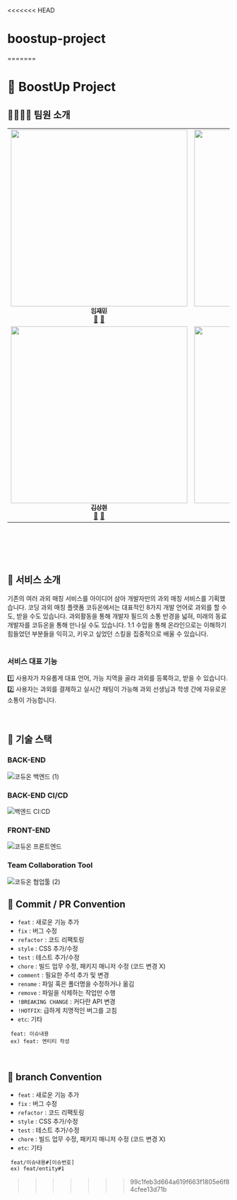 <<<<<<< HEAD
# boostup-project
=======
# 🚀 BoostUp Project
## 👨‍👩‍👧‍👦 팀원 소개

<!-- ALL-CONTRIBUTORS-LIST:START - Do not remove or modify this section -->
<!-- prettier-ignore-start -->
<!-- markdownlint-disable -->
<table>
  <tbody>
    <tr>
      <td align="center"><a href="https://github.com/LimJaeminZ"><img src="https://user-images.githubusercontent.com/96826217/207522331-6c49b2ed-c7a9-45df-9e9d-c2442f5307de.jpg" width="400px;" alt=""/><br /><sub><b>임재민</b></sub></a><br /><a href="https://github.com/boostup-project/boostup-project/commits?author=LimJaeminZ" title="Documentation">📖</a> <a href="https://github.com/boostup-project/boostup-project/pulls?q=is%3Apr+author%3ALimJaeminZ" title="Pull Requests">🏡</a></td>           
      <td align="center"><a href="https://github.com/Quartz614"><img src="https://user-images.githubusercontent.com/96826217/207523159-7ac7ebf8-1e77-4f11-b1f4-b25f8a53125f.jpeg" width="400px;" alt=""/><br /><sub><b>주석영</b></sub></a><br /><a href="https://github.com/boostup-project/boostup-project/commits?author=Quartz614" title="Documentation">📖</a> <a href="https://github.com/boostup-project/boostup-project/pulls?q=is%3Apr+author%3AQuartz614" title="Pull Requests">🏡</a></td>           
      <td align="center"><a href="https://github.com/Mozzi327"><img src="https://user-images.githubusercontent.com/96826217/207523663-38ca521d-cb3e-4510-a010-6eb411d5d557.png" width="400px;" alt=""/><br /><sub><b>조경민</b></sub></a><br /><a href="https://github.com/boostup-project/boostup-project/commits?author=Mozzi327" title="Documentation">📖</a> <a href="https://github.com/boostup-project/boostup-project/pulls?q=is%3Apr+author%3AMozzi327" title="Pull Requests">🏡</a></td>          
      <td align="center"><a href="https://github.com/LeeGoh"><img src="https://user-images.githubusercontent.com/96826217/207792292-34598bae-eaa1-49b9-93c6-6d45aaf94c60.jpg" width="400px;" alt=""/><br /><sub><b>
이규리</b></sub></a><br /><a href="https://github.com/boostup-project/boostup-project/commits?author=LeeGoh" title="Documentation">📖</a> <a href="https://github.com/boostup-project/boostup-project/pulls?q=is%3Apr+author%3ALeeGoh" title="Pull Requests">🏡</a></td>
    </tr>  
    <tr>
      <td align="center"><a href="https://github.com/headring"><img src="https://user-images.githubusercontent.com/96826217/207904534-1b51be90-97d4-42b6-af66-c06c06c4aad7.jpg" width="400px;" alt=""/><br /><sub><b>김상현</b></sub></a><br /><a href="https://github.com/boostup-project/boostup-project/commits?author=headring" title="Documentation">📖</a> <a href="https://github.com/boostup-project/boostup-project/pulls?q=is%3Apr+author%3Aheadring" title="Pull Requests">🏡</a></td>      
      <td align="center"><a href="https://github.com/skynotlimit"><img src="https://user-images.githubusercontent.com/96826217/208035141-339ad699-3832-43be-b271-4ce62c1d18e9.jpg" width="400px;" alt=""/><br /><sub><b>
정하늘</b></sub></a><br /><a href="https://github.com/boostup-project/boostup-project/commits?author=skynotlimit" title="Documentation">📖</a> <a href="https://github.com/boostup-project/boostup-project/pulls?q=is%3Apr+author%3Askynotlimit" title="Pull Requests">🏡</a></td>
      <td align="center"><a href="https://github.com/hun0613"><img src="https://user-images.githubusercontent.com/96826217/208045253-b965dd66-1409-4886-b92a-28de96ca7a0c.png" width="400px;" alt=""/><br /><sub><b>박성훈</b></sub></a><br /><a href="https://github.com/boostup-project/boostup-project/commits?author=hun0613" title="Documentation">📖</a> <a href="https://github.com/boostup-project/boostup-project/pulls?q=is%3Apr+author%3Ahun0613" title="Pull Requests">🏡</a></td>
    </tr>
  </tbody>
</table>

<!-- markdownlint-restore -->
<!-- prettier-ignore-end -->

<!-- ALL-CONTRIBUTORS-LIST:END -->

<br><br><br><br>
## 📍 서비스 소개

기존의 여러 과외 매칭 서비스를 아이디어 삼아 개발자만의 과외 매칭 서비스를 기획했습니다. 코딩 과외 매칭 플랫폼 코듀온에서는 대표적인 8가지 개발 언어로 과외를 할 수도, 받을 수도 있습니다. 과외활동을 통해 개발자 필드의 소통 반경을 넓혀, 미래의 동료 개발자를 코듀온을 통해 만나실 수도 있습니다. 1:1 수업을 통해 온라인으로는 이해하기 힘들었던 부분들을 익히고, 키우고 싶었던 스킬을 집중적으로 배울 수 있습니다.
<br><br>
### 서비스 대표 기능

1️⃣ 사용자가 자유롭게 대표 언어, 가능 지역을 골라 과외를 등록하고, 받을 수 있습니다. <br>
2️⃣ 사용자는 과외를 결제하고 실시간 채팅이 가능해 과외 선생님과 학생 간에 자유로운 소통이 가능합니다. <br>
<br><br>
## 📌 기술 스택
### BACK-END <br>
![코듀온 백엔드 (1)](https://user-images.githubusercontent.com/96826217/219315687-b8575709-11ec-4dd4-bb8c-68cc4e161eba.png)
### BACK-END CI/CD <br>
![백엔드 CI:CD](https://user-images.githubusercontent.com/80810465/219651469-e7bb8b56-7e1f-4b7a-a6a6-6055ee4f4e44.png)
### FRONT-END <br>
![코듀온 프론트엔드](https://user-images.githubusercontent.com/96826217/219315814-f1f2410d-50ce-4aae-a455-9323c3468147.png)
### Team Collaboration Tool <br>
![코듀온 협업툴 (2)](https://user-images.githubusercontent.com/96826217/219316024-20a77840-ad5f-40db-8558-4bb41cc4d4b7.png)

## 💫 Commit / PR Convention
- `feat` : 새로운 기능 추가
- `fix` : 버그 수정
- `refactor` : 코드 리팩토링
- `style` : CSS 추가/수정
- `test` : 테스트 추가/수정
- `chore` : 빌드 업무 수정, 패키지 매니저 수정 (코드 변경 X)
- `comment` : 필요한 주석 추가 및 변경
- `rename` : 파일 혹은 폴더명을 수정하거나 옮김
- `remove` : 파일을 삭제하는 작업만 수행
- `!BREAKING CHANGE` : 커다란 API 변경
- `!HOTFIX`: 급하게 치명적인 버그를 고침
- `etc`: 기타

```
 feat: 이슈내용
 ex) feat: 엔티티 작성
```

<br>

## 💫 branch Convention
- `feat` : 새로운 기능 추가
- `fix` : 버그 수정
- `refactor` : 코드 리팩토링
- `style` : CSS 추가/수정
- `test` : 테스트 추가/수정
- `chore` : 빌드 업무 수정, 패키지 매니저 수정 (코드 변경 X)
- `etc`: 기타


```
 feat/이슈내용#[이슈번호]
 ex) feat/entity#1
```
>>>>>>> 99c1feb3d664a619f663f1805e6f84cfee13d71b
